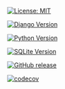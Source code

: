 [![License: MIT](https://img.shields.io/badge/License-MIT-yellow.svg)](https://opensource.org/licenses/MIT)

[![Django Version](https://img.shields.io/badge/Django-4.2.5-blue)](https://docs.djangoproject.com/en/4.2/)

[![Python Version](https://img.shields.io/badge/Python-3.11.5-blue.svg)](https://www.python.org/downloads/release/python-3115/)

[![SQLite Version](https://img.shields.io/badge/SQLite-3-blue)](https://www.sqlite.org/index.html)
 
[![GitHub release](https://img.shields.io/github/v/release/meryemBouikiouch/Projet_Django_PriceHub_M1.svg)](https://github.com/meryemBouikiouch/Projet_Django_PriceHub_M1/releases/tag/V0.2)

[![codecov](https://codecov.io/gh/meryemBouikiouch/Projet_Django_PriceHub_M1/branch/master/graph/badge.svg)](https://codecov.io/gh/meryemBouikiouch/Projet_Django_PriceHub_M1)
